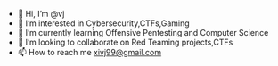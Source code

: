 - 👋 Hi, I’m @vj
- 👀 I’m interested in Cybersecurity,CTFs,Gaming
- 🌱 I’m currently learning Offensive Pentesting and Computer Science
- 💞️ I’m looking to collaborate on Red Teaming projects,CTFs
- 📫 How to reach me xivj99@gmail.com

<!---
vj4336/vj4336 is a ✨ special ✨ repository because its `README.md` (this file) appears on your GitHub profile.
You can click the Preview link to take a look at your changes.
--->
